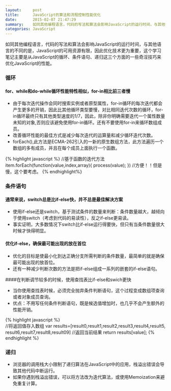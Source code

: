 ```yaml
---
layout:     post
title:      JavaScript的算法和流程控制性能优化
date:       2015-02-07 21:47:29
summary:    如同其他编程语言，代码的写法和算法会影响JavaScript的运行时间，与其他语言的不同的是，JavaScript的可用资源有限，因此优化技术更为重要，这个学习笔记主要是从JavaScript的循环、条件语句、递归这三个方面的一些奇淫技巧来优化JavaScript的性能......
categories: JavaScript
---
```


如同其他编程语言，代码的写法和算法会影响JavaScript的运行时间，与其他语言的不同的是，JavaScript的可用资源有限，因此优化技术更为重要，这个学习笔记主要是从JavaScript的循环、条件语句、递归这三个方面的一些奇淫技巧来优化JavaScript的性能。

### 循环

#### for、while和do-while循环性能特性相似，for-in相比前三者慢

 - 由于每次迭代操作会同时搜索实例或者原型属性，for-in循环的每次迭代都会产生更多的开销，因此比其他循环类型要慢，对比相同迭代次数的循环，for-in循环最终只有其他类型速度的1/7，因此，除非你明确<span class="orange">需要迭代一个属性数量未知的对象</span>,否则应该避免使用for-in循环。还有不要使用for-in来循环数组成员。
 - 改善循环性能的最佳方式是减少每次迭代的运算量和减少循环迭代次数。
 - forEach(),此方法是ECMA-262引入的一新的原生数组方法，此方法遍历一个数组的多有成员，并且在每个成员上面执行一个函数。

{% highlight javascript %}
//基于函数的迭代方法
item.forEach(function(value,index,array){
    process(value);
})
//方便！！但是慢，这个要考虑。
{% endhighlight%}

### 条件语句

#### 通常来说，switch总是比if-else快，并不总是最佳解决方案
 - 使用if-else还是switch，基于测试条件的数量来判断：条件数量越大，越倾向于使用switch（考虑到代码的易读性），反之if-else更易读。
 - 事实证明，大多数情况下switch比if-else运行得要快，但只有<span class="orange">当条件数量很大时候才快得明显</span>。

#### 优化if-else，确保最可能出现的放在首位
 - 优化的目标是使最小化到达正确分支所需判断的条件数量，最简单的就是确保最可能出现的放首位。
 - 还有一种减少判断次数的方法是把if-else组成一系列的嵌套的if-else语句。

####在判断调节较多的时候，使用查找表比if-else和swich更快
 - 当你使用查找表时候，必须完全抛弃条件判断语句，这个过程变成数组项查询或者对象成员查询。
 - 优点：不用写任何条件判断语句，既是候选值增加时，也几乎不会产生额外的性能开销。

{% highlight javascript %}  
//将返回值存入数组
var results=[result0,result1,result2,result3,result4,result5,
            result6,result7,result8,result09]
//返回当前结果
return results[value];
{% endhighlight %}

### 递归
 - 浏览器的调用栈大小限制了递归算法在JavaScript中的应用，栈溢出错误会导致其他代码中断运行。
 - 如果你遇到栈溢出错误，可以将方法改为迭代算法，或使用Memoization来避免重复计算。 
